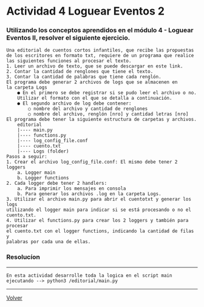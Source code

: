 # Actividad 4 Loguear Eventos 2

### Utilizando los conceptos aprendidos en el módulo 4 - Loguear Eventos II, resolver el siguiente ejercicio.

    Una editorial de cuentos cortos infantiles, que recibe las propuestas
    de los escritores en formato txt, requiere de un programa que realice
    las siguientes funciones al procesar el texto.
    1. Leer un archivo de texto, que se puede descargar en este link.
    2. Contar la cantidad de renglones que tiene el texto.
    3. Contar la cantidad de palabras que tiene cada renglón.
    El programa debe generar 2 archivos de logs que se almacenen en
    la carpeta Logs
        ● En el primero se debe registrar si se pudo leer el archivo o no.
        Utilizar el formato con el que se detalla a continuación.
        ● El segundo archivo de log debe contener:
            ○ nombre del archivo y cantidad de renglones
            ○ nombre del archivo, renglón [nro] y cantidad letras [nro]
    El programa debe tener la siguiente estructura de carpetas y archivos.
        editorial
        |---- main.py
        |---- functions.py
        |---- log_config_file.conf
        |---- cuento.txt
        |---- Logs (folder)
    Pasos a seguir:
    1. Crear el archivo log_config_file.conf: El mismo debe tener 2 loggers
        a. Logger main
        b. Logger functions
    2. Cada logger debe tener 2 handlers:
        a. Para imprimir los mensajes en consola
        b. Para generar los archivos .log en la carpeta Logs.
    3. Utilizar el archivo main.py para abrir el cuentotxt y generar los logs
    utilizando el logger main para indicar si se está procesando o no el
    cuento.txt.
    4. Utilizar el functions.py para crear los 2 loggers y también para procesar
    el cuento.txt con el logger functions, indicando la cantidad de filas y
    palabras por cada una de ellas.

### Resolucíon
****
`En esta actividad desarrolle toda la logica en el script main ejecutando --> python3 /editorial/main.py`
****

[Volver](../README.md)